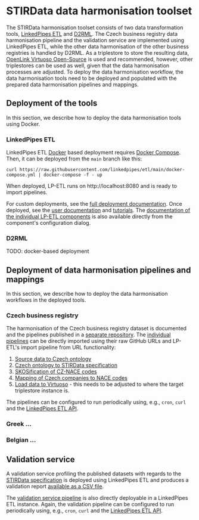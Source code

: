 # STIRData data harmonisation toolset
The STIRData harmonisation toolset consists of two data transformation tools, [LinkedPipes ETL] and [D2RML].
The Czech business registry data harmonisation pipeline and the validation service are implemented using LinkedPipes ETL, while the other data harmonisation of the other business registries is handled by D2RML.
As a triplestore to store the resulting data, [OpenLink Virtuoso Open-Source] is used and recommended, however, other triplestores can be used as well, given that the data harmonisation processes are adjusted.
To deploy the data harmonisation workflow, the data harmonisation tools need to be deployed and populated with the prepared data harmonisation pipelines and mappings.

## Deployment of the tools
In this section, we describe how to deploy the data harmonisation tools using Docker.

### LinkedPipes ETL
LinkedPipes ETL [Docker] based deployment requires [Docker Compose].
Then, it can be deployed from the `main` branch like this:
```
curl https://raw.githubusercontent.com/linkedpipes/etl/main/docker-compose.yml | docker-compose -f - up
```
When deployed, LP-ETL runs on http://localhost:8080 and is ready to import pipelines.

For custom deployments, see the [full deployment documentation](https://github.com/linkedpipes/etl/tree/main#installation-and-startup). Once deployed, see the [user documentation](https://etl.linkedpipes.com/documentation/) and [tutorials](https://etl.linkedpipes.com/tutorials/).
The [documentation of the individual LP-ETL components](https://etl.linkedpipes.com/components/) is also available directly from the component's configuration dialog.

### D2RML
TODO: docker-based deployment

## Deployment of data harmonisation pipelines and mappings
In this section, we describe how to deploy the data harmonisation workflows in the deployed tools.

### Czech business registry
The harmonisation of the Czech business registry dataset is documented and the pipelines published in a [separate repository](https://github.com/STIRData/czech-br).
The [individual pipelines](https://github.com/STIRData/czech-br/tree/main/assets/pipelines) can be directly imported using their raw GitHub URLs and LP-ETL's import pipeline from URL functionality:
1. [Source data to Czech ontology](https://raw.githubusercontent.com/STIRData/czech-br/main/assets/pipelines/sgov.jsonld)
2. [Czech ontology to STIRData specification](https://raw.githubusercontent.com/STIRData/czech-br/main/assets/pipelines/stir.jsonld)
3. [SKOSification of CZ-NACE codes](https://raw.githubusercontent.com/STIRData/czech-br/main/assets/pipelines/cz-nace.jsonld)
4. [Mapping of Czech companies to NACE codes](https://raw.githubusercontent.com/STIRData/czech-br/main/assets/pipelines/nace-mapping.jsonld)
5. [Load data to Virtuoso](https://raw.githubusercontent.com/STIRData/czech-br/main/assets/pipelines/virtuoso.jsonld) - this needs to be adjusted to where the target triplestore instance is.

The pipelines can be configured to run periodically using, e.g., `cron`, `curl` and the [LinkedPipes ETL API](https://github.com/linkedpipes/etl/wiki/Pipeline-execution-with-curl).

### Greek ...

### Belgian ...

## Validation service
A validation service profiling the published datasets with regards to the [STIRData specification] is deployed using LinkedPipes ETL and produces a validation report [available as a CSV file]().

The [validation service pipeline]() is also directly deployable in a LinkedPipes ETL instance.
Again, the validation pipeline can be configured to run periodically using, e.g., `cron`, `curl` and the [LinkedPipes ETL API](https://github.com/linkedpipes/etl/wiki/Pipeline-execution-with-curl).

[Docker]: https://www.docker.com/
[Docker Compose]: https://docs.docker.com/compose/
[LinkedPipes ETL]: https://etl.linkedpipes.com
[D2RML]: http://islab.ntua.gr/ns/d2rml/
[OpenLink Virtuoso Open-Source]: https://github.com/openlink/virtuoso-opensource
[STIRData specification]: https://stirdata.github.io/data-specification/